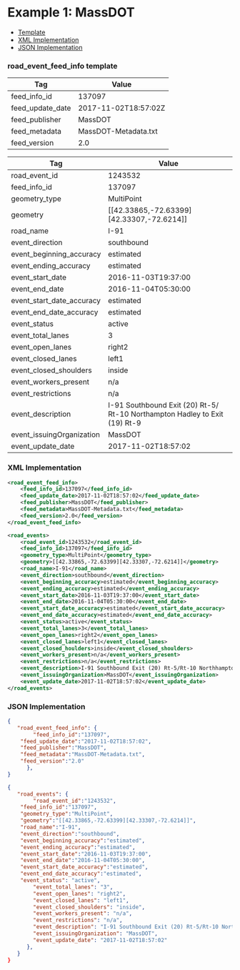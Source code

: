 # Example 1: MassDOT 

- [Template](#road_event_feed_info-template)
- [XML Implementation](#xml-implementation)
- [JSON Implementation](#json-implementation)

### road_event_feed_info template
Tag | Value
--- | -----
feed_info_id | 137097
feed_update_date | 2017-11-02T18:57:02Z
feed_publisher | MassDOT
feed_metadata | MassDOT-Metadata.txt
feed_version | 2.0

Tag | Value
--- | -----
road_event_id | 1243532
feed_info_id | 137097
geometry_type | MultiPoint
geometry | [[42.33865,-72.63399][42.33307,-72.6214]]
road_name | I-91
event_direction | southbound
event_beginning_accuracy | estimated
event_ending_accuracy | estimated
event_start_date | 2016-11-03T19:37:00
event_end_date | 2016-11-04T05:30:00
event_start_date_accuracy | estimated
event_end_date_accuracy | estimated
event_status | active
event_total_lanes | 3
event_open_lanes | right2
event_closed_lanes | left1
event_closed_shoulders | inside
event_workers_present | n/a
event_restrictions | n/a
event_description | I-91 Southbound   Exit (20) Rt-5/ Rt-10 Northampton Hadley to Exit<br>(19) Rt-9
event_issuingOrganization | MassDOT
event_update_date | 2017-11-02T18:57:02

### XML Implementation
```xml
<road_event_feed_info>
	<feed_info_id>137097</feed_info_id>
	<feed_update_date>2017-11-02T18:57:02</feed_update_date>
	<feed_publisher>MassDOT</feed_publisher>
	<feed_metadata>MassDOT-Metadata.txt</feed_metadata>
	<feed_version>2.0</feed_version>
</road_event_feed_info>
```

```xml
<road_events>
	<road_event_id>1243532</road_event_id>
	<feed_info_id>137097</feed_info_id>
	<geometry_type>MultiPoint</geometry_type>
	<geometry>[[42.33865,-72.63399][42.33307,-72.6214]]</geometry>
	<road_name>I-91</road_name>
	<event_direction>southbound</event_direction>
	<event_beginning_accuracy>estimated</event_beginning_accuracy>
	<event_ending_accuracy>estimated</event_ending_accuracy>
	<event_start_date>2016-11-03T19:37:00</event_start_date>
	<event_end_date>2016-11-04T05:30:00</event_end_date>
	<event_start_date_accuracy>estimated</event_start_date_accuracy>
	<event_end_date_accuracy>estimated</event_end_date_accuracy>
	<event_status>active</event_status>
	<event_total_lanes>3</event_total_lanes>
	<event_open_lanes>right2</event_open_lanes>
	<event_closed_lanes>left1</event_closed_lanes>
	<event_closed_houlders>inside</event_closed_shoulders>
	<event_workers_present>n/a</event_workers_present>
	<event_restrictions>n/a</event_restrictions>
	<event_description>I-91 Southbound Exit (20) Rt-5/Rt-10 Northhampton Hadley to Exit (19) Rt-9</event_description>
	<event_issuingOrganization>MassDOT</event_issuingOrganization>
	<event_update_date>2017-11-02T18:57:02</event_update_date>
</road_events>
```

### JSON Implementation
```json
{
   "road_event_feed_info": {
        "feed_info_id":"137097",
	"feed_update_date":"2017-11-02T18:57:02",
	"feed_publisher":"MassDOT",
	"feed_metadata":"MassDOT-Metadata.txt",
	"feed_version":"2.0"
      },
}
```

```json
{
   "road_events": {
        "road_event_id":"1243532",
	"feed_info_id":"137097",
	"geometry_type":"MultiPoint",
	"geometry":"[[42.33865,-72.63399][42.33307,-72.6214]]",
	"road_name":"I-91",
	"event_direction":"southbound",
	"event_beginning_accuracy":"estimated",
	"event_ending_accuracy":"estimated",
	"event_start_date":"2016-11-03T19:37:00",
	"event_end_date":"2016-11-04T05:30:00",
	"event_start_date_accuracy":"estimated",
	"event_end_date_accuracy":"estimated",
	"event_status": "active",
        "event_total_lanes": "3",
        "event_open_lanes": "right2",
        "event_closed_lanes": "left1",
        "event_closed_shoulders": "inside",
        "event_workers_present": "n/a",
        "event_restrictions": "n/a",
        "event_description": "I-91 Southbound Exit (20) Rt-5/Rt-10 Northhampton Hadley to Exit (19) Rt-9",
        "event_issuingOrganization": "MassDOT",
        "event_update_date": "2017-11-02T18:57:02"
      },
   }
}
```
